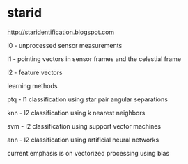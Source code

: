 # starid
http://staridentification.blogspot.com

l0 - unprocessed sensor measurements

l1 - pointing vectors in sensor frames and the celestial frame

l2 - feature vectors

learning methods

ptq - l1 classification using star pair angular separations

knn - l2 classification using k nearest neighbors

svm - l2 classification using support vector machines

ann - l2 classification using artificial neural networks

current emphasis is on vectorized processing using blas
